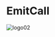 # EmitCall


![logo02](https://user-images.githubusercontent.com/47824930/120887469-d0386580-c612-11eb-86a5-99b1d7174134.png)

